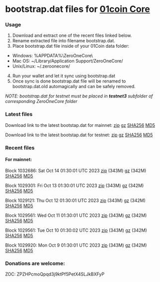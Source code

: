 # bootstrap.dat files for [01coin Core](https://01coin.io)

### Usage

1. Download and extract one of the recent files linked below.
2. Rename extracted file into filename bootstrap.dat.
3. Place bootstrap.dat file inside of your 01Coin data folder:
 - Windows: %APPDATA%\ZeroOneCore\
 - Mac OS: ~/Library/Application Support/ZeroOneCore/
 - Unix/Linux: ~/.zeroonecore/
4. Run your wallet and let it sync using bootstrap.dat
5. Once sync is done bootstrap.dat file will be renamed to bootstrap.dat.old automagically and can be safely removed.

_NOTE: bootstrap.dat for testnet must be placed in **testnet3** subfolder of corresponding ZeroOneCore folder_

### Latest files
Download link to the latest bootstap.dat for mainnet: [zip](https://files.01coin.io/mainnet/bootstrap.dat.zip) [gz](https://files.01coin.io/mainnet/bootstrap.dat.tar.gz) [SHA256](https://files.01coin.io/mainnet/sha256.txt) [MD5](https://files.01coin.io/mainnet/md5.txt)

Download link to the latest bootstap.dat for testnet: [zip](https://files.01coin.io/testnet/bootstrap.dat.zip) [gz](https://files.01coin.io/testnet/bootstrap.dat.tar.gz) [SHA256](https://files.01coin.io/testnet/sha256.txt) [MD5](https://files.01coin.io/testnet/md5.txt)

### Recent files

#### For mainnet:

Block 1032686: Sat Oct 14 01:30:01 UTC 2023 [zip](https://files.01coin.io/mainnet/2023-10-14/bootstrap.dat.zip) (343M) [gz](https://files.01coin.io/mainnet/2023-10-14/bootstrap.dat.tar.gz) (342M) [SHA256](https://files.01coin.io/mainnet/2023-10-14/sha256.txt) [MD5](https://files.01coin.io/mainnet/2023-10-14/md5.txt)

Block 1029301: Fri Oct 13 01:30:01 UTC 2023 [zip](https://files.01coin.io/mainnet/2023-10-13/bootstrap.dat.zip) (343M) [gz](https://files.01coin.io/mainnet/2023-10-13/bootstrap.dat.tar.gz) (342M) [SHA256](https://files.01coin.io/mainnet/2023-10-13/sha256.txt) [MD5](https://files.01coin.io/mainnet/2023-10-13/md5.txt)

Block 1029121: Thu Oct 12 01:30:01 UTC 2023 [zip](https://files.01coin.io/mainnet/2023-10-12/bootstrap.dat.zip) (343M) [gz](https://files.01coin.io/mainnet/2023-10-12/bootstrap.dat.tar.gz) (342M) [SHA256](https://files.01coin.io/mainnet/2023-10-12/sha256.txt) [MD5](https://files.01coin.io/mainnet/2023-10-12/md5.txt)

Block 1029561: Wed Oct 11 01:30:01 UTC 2023 [zip](https://files.01coin.io/mainnet/2023-10-11/bootstrap.dat.zip) (343M) [gz](https://files.01coin.io/mainnet/2023-10-11/bootstrap.dat.tar.gz) (342M) [SHA256](https://files.01coin.io/mainnet/2023-10-11/sha256.txt) [MD5](https://files.01coin.io/mainnet/2023-10-11/md5.txt)

Block 1029561: Tue Oct 10 01:30:02 UTC 2023 [zip](https://files.01coin.io/mainnet/2023-10-10/bootstrap.dat.zip) (343M) [gz](https://files.01coin.io/mainnet/2023-10-10/bootstrap.dat.tar.gz) (342M) [SHA256](https://files.01coin.io/mainnet/2023-10-10/sha256.txt) [MD5](https://files.01coin.io/mainnet/2023-10-10/md5.txt)

Block 1029920: Mon Oct  9 01:30:01 UTC 2023 [zip](https://files.01coin.io/mainnet/2023-10-09/bootstrap.dat.zip) (343M) [gz](https://files.01coin.io/mainnet/2023-10-09/bootstrap.dat.tar.gz) (342M) [SHA256](https://files.01coin.io/mainnet/2023-10-09/sha256.txt) [MD5](https://files.01coin.io/mainnet/2023-10-09/md5.txt)


### Donations are welcome:

ZOC: ZPZHPcmoQpqd3j9ktPf5PetX4SLJkBXFyP
